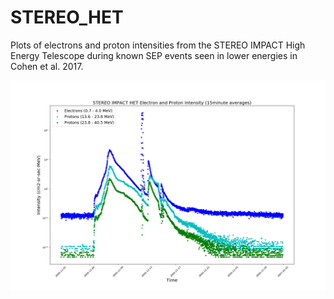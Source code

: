 # STEREO_HET

Plots of electrons and proton intensities from the STEREO IMPACT High Energy Telescope during known SEP events seen in lower energies in Cohen et al. 2017.

![GitHub Logo](/plots/AeH06Dec.15m.png)
